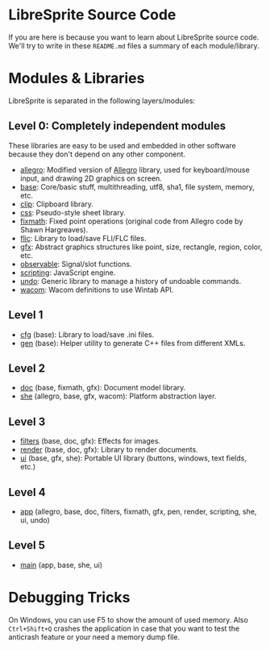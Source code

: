 # LibreSprite Source Code

If you are here is because you want to learn about LibreSprite source
code. We'll try to write in these `README.md` files a summary of each
module/library.

# Modules & Libraries

LibreSprite is separated in the following layers/modules:

## Level 0: Completely independent modules

These libraries are easy to be used and embedded in other software
because they don't depend on any other component.

  * [allegro](allegro/): Modified version of [Allegro](http://alleg.sourceforge.net/) library, used for keyboard/mouse input, and drawing 2D graphics on screen.
  * [base](base/): Core/basic stuff, multithreading, utf8, sha1, file system, memory, etc.
  * [clip](https://github.com/aseprite/clip): Clipboard library.
  * [css](css/): Pseudo-style sheet library.
  * [fixmath](fixmath/): Fixed point operations (original code from Allegro code by Shawn Hargreaves).
  * [flic](https://github.com/aseprite/flic): Library to load/save FLI/FLC files.
  * [gfx](gfx/): Abstract graphics structures like point, size, rectangle, region, color, etc.
  * [observable](https://github.com/dacap/observable): Signal/slot functions.
  * [scripting](scripting/): JavaScript engine.
  * [undo](https://github.com/aseprite/undo): Generic library to manage a history of undoable commands.
  * [wacom](wacom/): Wacom definitions to use Wintab API.

## Level 1

  * [cfg](cfg/) (base): Library to load/save .ini files.
  * [gen](gen/) (base): Helper utility to generate C++ files from different XMLs.

## Level 2

  * [doc](doc/) (base, fixmath, gfx): Document model library.
  * [she](she/) (allegro, base, gfx, wacom): Platform abstraction layer.

## Level 3

  * [filters](filters/) (base, doc, gfx): Effects for images.
  * [render](render/) (base, doc, gfx): Library to render documents.
  * [ui](ui/) (base, gfx, she): Portable UI library (buttons, windows, text fields, etc.)

## Level 4

  * [app](app/) (allegro, base, doc, filters, fixmath, gfx, pen, render, scripting, she, ui, undo)

## Level 5

  * [main](main/) (app, base, she, ui)

# Debugging Tricks

On Windows, you can use F5 to show the amount of used memory. Also
`Ctrl+Shift+Q` crashes the application in case that you want to test
the anticrash feature or your need a memory dump file.
